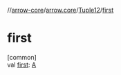 //[arrow-core](../../../index.md)/[arrow.core](../index.md)/[Tuple12](index.md)/[first](first.md)

# first

[common]\
val [first](first.md): [A](index.md)
